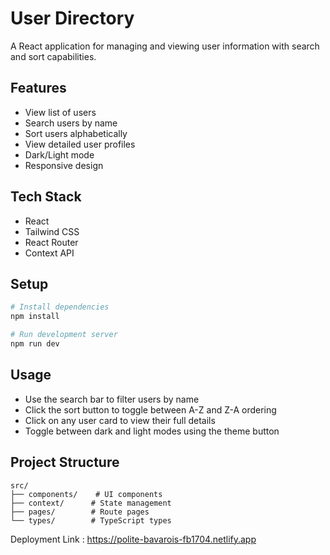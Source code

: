 # User Directory

A React application for managing and viewing user information with search and sort capabilities.

## Features

- View list of users
- Search users by name
- Sort users alphabetically
- View detailed user profiles
- Dark/Light mode
- Responsive design

## Tech Stack

- React
- Tailwind CSS
- React Router
- Context API

## Setup

```bash
# Install dependencies
npm install

# Run development server
npm run dev
```

## Usage

- Use the search bar to filter users by name
- Click the sort button to toggle between A-Z and Z-A ordering
- Click on any user card to view their full details
- Toggle between dark and light modes using the theme button

## Project Structure

```
src/
├── components/    # UI components
├── context/      # State management
├── pages/        # Route pages
└── types/        # TypeScript types
```

Deployment Link : https://polite-bavarois-fb1704.netlify.app
